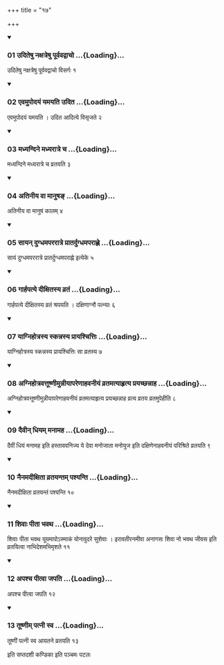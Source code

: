 +++
title = "१७"

+++

<div class="js_include" includetitle="true" newlevelforh1="3" unfilled="" url="/vedAH_yajuH/taittirIyam/sUtram/ApastambaH/shrautam/vishvAsa-prastutiH/10/17/01_uditeShu_naxatreShu_pUrvavadvAcho.md">
<details open><summary><h3>01 उदितेषु नक्षत्रेषु पूर्ववद्वाचो ...{Loading}...</h3></summary>

उदितेषु नक्षत्रेषु पूर्ववद्वाचो विसर्गः १
</details>
</div>

<div class="js_include collapsed" newlevelforh1="4" title="सर्वाष् टीकाः" url="/vedAH_yajuH/taittirIyam/sUtram/ApastambaH/shrautam/sarvASh_TIkAH/10/17/01_uditeShu_naxatreShu_pUrvavadvAcho.md"> </div>



<div class="js_include collapsed" newlevelforh1="4" title="मूलम्" url="/vedAH_yajuH/taittirIyam/sUtram/ApastambaH/shrautam/mUlam/10/17/01_uditeShu_naxatreShu_pUrvavadvAcho.md"> </div>


<div class="js_include" includetitle="true" newlevelforh1="3" unfilled="" url="/vedAH_yajuH/taittirIyam/sUtram/ApastambaH/shrautam/vishvAsa-prastutiH/10/17/02_evamupodayaM_yamayati_udita.md">
<details open><summary><h3>02 एवमुपोदयं यमयति उदित ...{Loading}...</h3></summary>

एवमुपोदयं यमयति । उदित आदित्ये विसृजते २
</details>
</div>

<div class="js_include collapsed" newlevelforh1="4" title="सर्वाष् टीकाः" url="/vedAH_yajuH/taittirIyam/sUtram/ApastambaH/shrautam/sarvASh_TIkAH/10/17/02_evamupodayaM_yamayati_udita.md"> </div>



<div class="js_include collapsed" newlevelforh1="4" title="मूलम्" url="/vedAH_yajuH/taittirIyam/sUtram/ApastambaH/shrautam/mUlam/10/17/02_evamupodayaM_yamayati_udita.md"> </div>


<div class="js_include" includetitle="true" newlevelforh1="3" unfilled="" url="/vedAH_yajuH/taittirIyam/sUtram/ApastambaH/shrautam/vishvAsa-prastutiH/10/17/03_madhyandine_madhyarAtre_cha.md">
<details open><summary><h3>03 मध्यन्दिने मध्यरात्रे च ...{Loading}...</h3></summary>

मध्यन्दिने मध्यरात्रे च व्रतयति ३
</details>
</div>

<div class="js_include collapsed" newlevelforh1="4" title="सर्वाष् टीकाः" url="/vedAH_yajuH/taittirIyam/sUtram/ApastambaH/shrautam/sarvASh_TIkAH/10/17/03_madhyandine_madhyarAtre_cha.md"> </div>



<div class="js_include collapsed" newlevelforh1="4" title="मूलम्" url="/vedAH_yajuH/taittirIyam/sUtram/ApastambaH/shrautam/mUlam/10/17/03_madhyandine_madhyarAtre_cha.md"> </div>


<div class="js_include" includetitle="true" newlevelforh1="3" unfilled="" url="/vedAH_yajuH/taittirIyam/sUtram/ApastambaH/shrautam/vishvAsa-prastutiH/10/17/04_atinIya_vA_mAnuSha~N.md">
<details open><summary><h3>04 अतिनीय वा मानुषङ् ...{Loading}...</h3></summary>

अतिनीय वा मानुषं कालम् ४
</details>
</div>

<div class="js_include collapsed" newlevelforh1="4" title="सर्वाष् टीकाः" url="/vedAH_yajuH/taittirIyam/sUtram/ApastambaH/shrautam/sarvASh_TIkAH/10/17/04_atinIya_vA_mAnuSha~N.md"> </div>



<div class="js_include collapsed" newlevelforh1="4" title="मूलम्" url="/vedAH_yajuH/taittirIyam/sUtram/ApastambaH/shrautam/mUlam/10/17/04_atinIya_vA_mAnuSha~N.md"> </div>


<div class="js_include" includetitle="true" newlevelforh1="3" unfilled="" url="/vedAH_yajuH/taittirIyam/sUtram/ApastambaH/shrautam/vishvAsa-prastutiH/10/17/05_sAyan_dugdhamapararAtre_prAtardugdhamaparAhNe.md">
<details open><summary><h3>05 सायन् दुग्धमपररात्रे प्रातर्दुग्धमपराह्णे ...{Loading}...</h3></summary>

सायं दुग्धमपररात्रे प्रातर्दुग्धमपराह्णे इत्येके ५
</details>
</div>

<div class="js_include collapsed" newlevelforh1="4" title="सर्वाष् टीकाः" url="/vedAH_yajuH/taittirIyam/sUtram/ApastambaH/shrautam/sarvASh_TIkAH/10/17/05_sAyan_dugdhamapararAtre_prAtardugdhamaparAhNe.md"> </div>



<div class="js_include collapsed" newlevelforh1="4" title="मूलम्" url="/vedAH_yajuH/taittirIyam/sUtram/ApastambaH/shrautam/mUlam/10/17/05_sAyan_dugdhamapararAtre_prAtardugdhamaparAhNe.md"> </div>


<div class="js_include" includetitle="true" newlevelforh1="3" unfilled="" url="/vedAH_yajuH/taittirIyam/sUtram/ApastambaH/shrautam/vishvAsa-prastutiH/10/17/06_gArhapatye_dIxitasya_vrataM.md">
<details open><summary><h3>06 गार्हपत्ये दीक्षितस्य व्रतं ...{Loading}...</h3></summary>

गार्हपत्ये दीक्षितस्य व्रतं श्रपयति । दक्षिणाग्नौ पत्न्याः ६
</details>
</div>

<div class="js_include collapsed" newlevelforh1="4" title="सर्वाष् टीकाः" url="/vedAH_yajuH/taittirIyam/sUtram/ApastambaH/shrautam/sarvASh_TIkAH/10/17/06_gArhapatye_dIxitasya_vrataM.md"> </div>



<div class="js_include collapsed" newlevelforh1="4" title="मूलम्" url="/vedAH_yajuH/taittirIyam/sUtram/ApastambaH/shrautam/mUlam/10/17/06_gArhapatye_dIxitasya_vrataM.md"> </div>


<div class="js_include" includetitle="true" newlevelforh1="3" unfilled="" url="/vedAH_yajuH/taittirIyam/sUtram/ApastambaH/shrautam/vishvAsa-prastutiH/10/17/07_yAgnihotrasya_skannasya_prAyashchittiH.md">
<details open><summary><h3>07 याग्निहोत्रस्य स्कन्नस्य प्रायश्चित्तिः ...{Loading}...</h3></summary>

याग्निहोत्रस्य स्कन्नस्य प्रायश्चित्तिः सा व्रतस्य ७
</details>
</div>

<div class="js_include collapsed" newlevelforh1="4" title="सर्वाष् टीकाः" url="/vedAH_yajuH/taittirIyam/sUtram/ApastambaH/shrautam/sarvASh_TIkAH/10/17/07_yAgnihotrasya_skannasya_prAyashchittiH.md"> </div>



<div class="js_include collapsed" newlevelforh1="4" title="मूलम्" url="/vedAH_yajuH/taittirIyam/sUtram/ApastambaH/shrautam/mUlam/10/17/07_yAgnihotrasya_skannasya_prAyashchittiH.md"> </div>


<div class="js_include" includetitle="true" newlevelforh1="3" unfilled="" url="/vedAH_yajuH/taittirIyam/sUtram/ApastambaH/shrautam/vishvAsa-prastutiH/10/17/08_agnihotravattUShNImunnIyApareNAhavanIyaM_vratamatyAhRtya_prayachChannAha.md">
<details open><summary><h3>08 अग्निहोत्रवत्तूष्णीमुन्नीयापरेणाहवनीयं व्रतमत्याहृत्य प्रयच्छन्नाह ...{Loading}...</h3></summary>

अग्निहोत्रवत्तूष्णीमुन्नीयापरेणाहवनीयं व्रतमत्याहृत्य प्रयच्छन्नाह व्रत्य व्रतय व्रतमुपेहीति ८
</details>
</div>

<div class="js_include collapsed" newlevelforh1="4" title="सर्वाष् टीकाः" url="/vedAH_yajuH/taittirIyam/sUtram/ApastambaH/shrautam/sarvASh_TIkAH/10/17/08_agnihotravattUShNImunnIyApareNAhavanIyaM_vratamatyAhRtya_prayachChannAha.md"> </div>



<div class="js_include collapsed" newlevelforh1="4" title="मूलम्" url="/vedAH_yajuH/taittirIyam/sUtram/ApastambaH/shrautam/mUlam/10/17/08_agnihotravattUShNImunnIyApareNAhavanIyaM_vratamatyAhRtya_prayachChannAha.md"> </div>


<div class="js_include" includetitle="true" newlevelforh1="3" unfilled="" url="/vedAH_yajuH/taittirIyam/sUtram/ApastambaH/shrautam/vishvAsa-prastutiH/10/17/09_daivIn_dhiyam_manAmaha.md">
<details open><summary><h3>09 दैवीन् धियम् मनामह ...{Loading}...</h3></summary>

दैवीं धियं मनामह इति हस्ताववनिज्य ये देवा मनोजाता मनोयुज इति दक्षिणेनाहवनीयं परिश्रिते व्रतयति ९
</details>
</div>

<div class="js_include collapsed" newlevelforh1="4" title="सर्वाष् टीकाः" url="/vedAH_yajuH/taittirIyam/sUtram/ApastambaH/shrautam/sarvASh_TIkAH/10/17/09_daivIn_dhiyam_manAmaha.md"> </div>



<div class="js_include collapsed" newlevelforh1="4" title="मूलम्" url="/vedAH_yajuH/taittirIyam/sUtram/ApastambaH/shrautam/mUlam/10/17/09_daivIn_dhiyam_manAmaha.md"> </div>


<div class="js_include" includetitle="true" newlevelforh1="3" unfilled="" url="/vedAH_yajuH/taittirIyam/sUtram/ApastambaH/shrautam/vishvAsa-prastutiH/10/17/10_nainamadIxitA_vratayantam_pashyanti.md">
<details open><summary><h3>10 नैनमदीक्षिता व्रतयन्तम् पश्यन्ति ...{Loading}...</h3></summary>

नैनमदीक्षिता व्रतयन्तं पश्यन्ति १०
</details>
</div>

<div class="js_include collapsed" newlevelforh1="4" title="सर्वाष् टीकाः" url="/vedAH_yajuH/taittirIyam/sUtram/ApastambaH/shrautam/sarvASh_TIkAH/10/17/10_nainamadIxitA_vratayantam_pashyanti.md"> </div>



<div class="js_include collapsed" newlevelforh1="4" title="मूलम्" url="/vedAH_yajuH/taittirIyam/sUtram/ApastambaH/shrautam/mUlam/10/17/10_nainamadIxitA_vratayantam_pashyanti.md"> </div>


<div class="js_include" includetitle="true" newlevelforh1="3" unfilled="" url="/vedAH_yajuH/taittirIyam/sUtram/ApastambaH/shrautam/vishvAsa-prastutiH/10/17/11_shivAH_pItA_bhavatha.md">
<details open><summary><h3>11 शिवाः पीता भवथ ...{Loading}...</h3></summary>

शिवाः पीता भवथ यूयमापोऽस्माकं योनावुदरे सुशेवाः । इरावतीरनमीवा अनागसः शिवा नो भवथ जीवस इति व्रतयित्वा नाभिदेशमभिमृशते ११
</details>
</div>

<div class="js_include collapsed" newlevelforh1="4" title="सर्वाष् टीकाः" url="/vedAH_yajuH/taittirIyam/sUtram/ApastambaH/shrautam/sarvASh_TIkAH/10/17/11_shivAH_pItA_bhavatha.md"> </div>



<div class="js_include collapsed" newlevelforh1="4" title="मूलम्" url="/vedAH_yajuH/taittirIyam/sUtram/ApastambaH/shrautam/mUlam/10/17/11_shivAH_pItA_bhavatha.md"> </div>


<div class="js_include" includetitle="true" newlevelforh1="3" unfilled="" url="/vedAH_yajuH/taittirIyam/sUtram/ApastambaH/shrautam/vishvAsa-prastutiH/10/17/12_apashcha_pItvA_japati.md">
<details open><summary><h3>12 अपश्च पीत्वा जपति ...{Loading}...</h3></summary>

अपश्च पीत्वा जपति १२
</details>
</div>

<div class="js_include collapsed" newlevelforh1="4" title="सर्वाष् टीकाः" url="/vedAH_yajuH/taittirIyam/sUtram/ApastambaH/shrautam/sarvASh_TIkAH/10/17/12_apashcha_pItvA_japati.md"> </div>



<div class="js_include collapsed" newlevelforh1="4" title="मूलम्" url="/vedAH_yajuH/taittirIyam/sUtram/ApastambaH/shrautam/mUlam/10/17/12_apashcha_pItvA_japati.md"> </div>


<div class="js_include" includetitle="true" newlevelforh1="3" unfilled="" url="/vedAH_yajuH/taittirIyam/sUtram/ApastambaH/shrautam/vishvAsa-prastutiH/10/17/13_tUShNIm_patnI_sva.md">
<details open><summary><h3>13 तूष्णीम् पत्नी स्व ...{Loading}...</h3></summary>

तूष्णीं पत्नी स्व आयतने व्रतयति १३
</details>
</div>

<div class="js_include collapsed" newlevelforh1="4" title="सर्वाष् टीकाः" url="/vedAH_yajuH/taittirIyam/sUtram/ApastambaH/shrautam/sarvASh_TIkAH/10/17/13_tUShNIm_patnI_sva.md"> </div>



<div class="js_include collapsed" newlevelforh1="4" title="मूलम्" url="/vedAH_yajuH/taittirIyam/sUtram/ApastambaH/shrautam/mUlam/10/17/13_tUShNIm_patnI_sva.md"> </div>





  
इति सप्तदशी कण्डिका 
इति पञ्चमः पटलः
